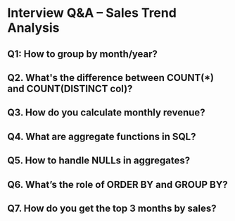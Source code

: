 # Interview Q&A – Sales Trend Analysis

## Q1: How to group by month/year?
## Q2. What's the difference between COUNT(*) and COUNT(DISTINCT col)?
## Q3. How do you calculate monthly revenue?
## Q4. What are aggregate functions in SQL?
## Q5. How to handle NULLs in aggregates?
## Q6. What’s the role of ORDER BY and GROUP BY?
## Q7. How do you get the top 3 months by sales?